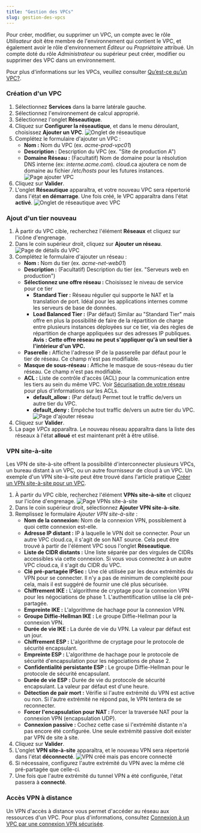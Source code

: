 ```yaml
---
title: "Gestion des VPCs"
slug: gestion-des-vpcs
---
```



<!-- - [Create a new VPC](#create-a-new-vpc)
- [Create a new network tier](#create-a-new-network-tier)
- [Site-to-Site VPN](#site-to-site-vpn)
    + [Considerations:](#considerations-) -->

Pour créer, modifier, ou supprimer un VPC, un compte avec le rôle *Utilisateur* doit être membre de l'environnement qui contient le VPC, et également avoir le rôle d'environnement *Éditeur* ou *Propriétaire* attribué. Un compte doté du rôle *Administrateur* ou supérieur peut créer, modifier ou supprimer des VPC dans un environnement.

Pour plus d'informations sur les VPCs, veuillez consulter [Qu’est-ce qu’un VPC?](../basic-concepts/what-is-a-vpc.md).

### Création d'un VPC

1. Sélectionnez **Services** dans la barre latérale gauche.
1. Sélectionnez l'environnement de calcul approprié.
1. Sélectionnez l'onglet **Réseautique**.
1. Cliquez sur **Configurer la réseautique**, et dans le menu déroulant, choisissez **Ajouter un VPC**.
![Onglet de réseautique](/assets/cca-working-with-vpcs-1-fr.png)
1. Complétez le formulaire d'ajouter un VPC :
   - **Nom :** Nom du VPC (ex. *acme-prod-vpc01*)
   - **Description :** Description du VPC (ex. "Site de production A")
   - **Domaine Réseau :** (Facultatif) Nom de domaine pour la résolution DNS interne (ex: *interne.acme.com*). cloud.ca ajoutera ce nom de domaine au fichier */etc/hosts* pour les futures instances.
   ![Page ajouter VPC](/assets/cca-working-with-vpcs-2-fr.png)
1. Cliquez sur **Valider**.
1. L'onglet **Réseautique** apparaîtra, et votre nouveau VPC sera répertorié dans l'état **en démarrage**. Une fois créé, le VPC apparaîtra dans l'état **activé**.
![Onglet de réseautique avec VPC](/assets/cca-working-with-vpcs-3-fr.png)

### Ajout d'un tier nouveau

1. À partir du VPC cible, recherchez l'élément **Réseaux** et cliquez sur l'icône d'engrenage.
1. Dans le coin supérieur droit, cliquez sur **Ajouter un réseau**.
![Page de détails du VPC](/assets/cca-working-with-vpcs-4-fr.png)
1. Complétez le formulaire d'ajouter un réseau :
   - **Nom :** Nom du tier (ex. *acme-net-web01*)
   - **Description :** (Facultatif) Description du tier (ex. "Serveurs web en production")
   - **Sélectionnez une offre réseau :** Choisissez le niveau de service pour ce tier
      - **Standard Tier :**  Réseau régulier qui supporte le NAT et la translation de port. Idéal pour les applications internes comme les serveurs de base de données.
      - **Load Balanced Tier :**  (Par défaut) Similar au "Standard Tier" mais offre en plus la possibilité de faire de la répartition de charge entre plusieurs instances déployées sur ce tier, via des règles de répartition de charge appliquées sur des adresses IP publiques. **Avis : Cette offre réseau ne peut s'appliquer qu'à un seul tier à l'intérieur d'un VPC.**
   - **Paserelle :**  Affiche l'adresse IP de la passerelle par défaut pour le tier de réseau.  Ce champ n'est pas modifiable.
   - **Masque de sous-réseau :**  Affiche le masque de sous-réseau du tier réseau. Ce champ n'est pas modifiable.
   - **ACL :** Liste de contrôle d'accès (ACL) pour la communication entre les tiers au sein du même VPC. Voir [Sécurisation de votre réseau](securing-your-network.md) pour plus d'informations sur les ACLs.
      - **default_allow :**  (Par défaut) Permet tout le traffic de/vers un autre tier du VPC.
      - **default_deny  :**  Empêche tout traffic de/vers un autre tier du VPC.
   ![Page d'ajouter réseau](/assets/cca-working-with-vpcs-5-fr.png)
1. Cliquez sur **Valider**.
1. La page *VPCs* apparaîtra. Le nouveau réseau apparaîtra dans la liste des réseaux à l'état **alloué** et est maintenant prêt à être utilisé.

### VPN site-à-site

Les VPN de site-à-site offrent la possibilité d'interconnecter plusieurs VPCs, un bureau distant à un VPC, ou un autre fournisseur de cloud à un VPC. Un exemple d'un VPN site-à-site peut être trouvé dans l'article pratique [Créer un VPN site-à-site pour un VPC](../how-to/create-site-to-site-vpn-on-vpc.md).

1. À partir du VPC cible, recherchez l'élément **VPNs site-à-site** et cliquez sur l'icône d'engrenage.
   ![Page VPNs site-à-site](/assets/cca-working-with-vpcs-6-fr.png)
1. Dans le coin supérieur droit, sélectionnez **Ajouter VPN site-à-site**.
1. Remplissez le formulaire *Ajouter VPN site-à-site* :
   - **Nom de la connexion:**  Nom de la connexion VPN, possiblement à quoi cette connexion est-elle.
   - **Adresse IP distant :**  IP à laquelle le VPN doit se connecter. Pour un autre VPC cloud.ca, il s'agit de son NAT source.  Cela peut être trouvé à partir de l'élément VPC sous l'onglet **Réseautique**.
   - **Liste de CIDR distants :**  Une liste séparée par des virgules de CIDRs accessibles via cette connexion. Si vous vous connectez à un autre VPC cloud.ca, il s'agit du CIDR du VPC.
   - **Clé pré-partagée IPSec :**  Une clé utilisée par les deux extrémités du VPN pour se connecter. Il n'y a pas de minimum de complexité pour cela, mais il est suggéré de fournir une clé plus sécurisée.
   - **Chiffrement IKE :** L'algorithme de cryptage pour la connexion VPN pour les négociations de phase 1. L'authentification utilise la clé pré-partagée.
   - **Empreinte IKE :** L'algorithme de hachage pour la connexion VPN.
   - **Groupe Diffie-Hellman IKE :** Le groupe Diffie-Hellman pour la connexion VPN.
   - **Durée de vie IKE :** La durée de vie du VPN. La valeur par défaut est un jour.
   - **Chiffrement ESP :** L'algorithme de cryptage pour le protocole de sécurité encapsulant.
   - **Empreinte ESP :** L'algorithme de hachage pour le protocole de sécurité d'encapsulation pour les négociations de phase 2.
   - **Confidentialité persistante ESP :** Le groupe Diffie-Hellman pour le protocole de sécurité encapsulant.
   - **Durée de vie ESP :**  Durée de vie du protocole de sécurité encapsulant. La valeur par défaut est d'une heure.
   - **Détection de pair mort :**  Vérifie si l'autre extrémité du VPN est active ou non. Si l'autre extrémité ne répond pas, le VPN tentera de se reconnecter.
   - **Forcer l'encapsulation pour NAT :** Forcer la traversée NAT pour la connexion VPN (encapsulation UDP).
   - **Connexion passive :**  Cochez cette case si l'extrémité distante n'a pas encore été configurée. Une seule extrémité passive doit exister par VPN de site à site.
1. Cliquez sur **Valider**.
1. L'onglet **VPN site-à-site** apparaîtra, et le nouveau VPN sera répertorié dans l'état **déconnecté**.
   ![VPN créé mais pas encore connecté](/assets/cca-working-with-vpcs-7-fr.png)
1. Si nécessaire, configurez l'autre extrémité du VPN avec la même clé pré-partagée que celle-ci.
1. Une fois que l'autre extrémité du tunnel VPN a été configurée, l'état passera à **connecté**.

### Accès VPN à distance

Un VPN d'accès à distance vous permet d'accéder au réseau aux ressources d'un VPC. Pour plus d'informations, consultez [Connexion à un VPC par une connexion VPN sécurisée](../vpn/cca-using-remote-access.md).
